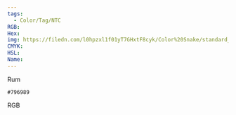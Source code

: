 ```yaml
---
tags:
  - Color/Tag/NTC
RGB:
Hex:
img: https://filedn.com/l0hpzxl1f01yT7GHxtF8cyk/Color%20Snake/standard_csv_to_svg//796989.svg
CMYK:
HSL:
Name:
---
```

Rum
```palette
#796989
```
RGB
